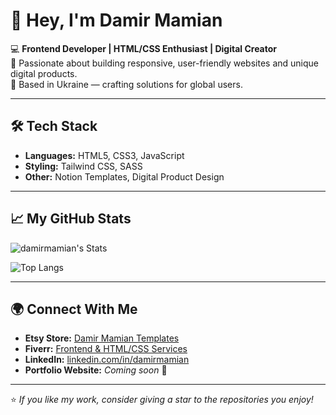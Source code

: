 # 👋 Hey, I'm Damir Mamian

💻 **Frontend Developer | HTML/CSS Enthusiast | Digital Creator**  
🚀 Passionate about building responsive, user-friendly websites and unique digital products.  
📍 Based in Ukraine — crafting solutions for global users.  

---

## 🛠 Tech Stack
- **Languages:** HTML5, CSS3, JavaScript  
- **Styling:** Tailwind CSS, SASS  
- **Other:** Notion Templates, Digital Product Design

---

## 📈 My GitHub Stats

![damirmamian's Stats](https://github-readme-stats.vercel.app/api?username=damirmamian&theme=vue-dark&show_icons=true&hide_border=true&count_private=true)

![Top Langs](https://github-readme-stats.vercel.app/api/top-langs/?username=damirmamian&theme=vue-dark&layout=compact&hide_border=true)

---

## 🌍 Connect With Me
- **Etsy Store:** [Damir Mamian Templates](https://www.etsy.com/shop/DamirMamian)
- **Fiverr:** [Frontend & HTML/CSS Services](https://www.fiverr.com)
- **LinkedIn:** [linkedin.com/in/damirmamian](https://linkedin.com)
- **Portfolio Website:** _Coming soon_ 🚧

---

⭐️ _If you like my work, consider giving a star to the repositories you enjoy!_


<!--
**damirmamian/damirmamian** is a ✨ _special_ ✨ repository because its `README.md` (this file) appears on your GitHub profile.

Here are some ideas to get you started:

- 🔭 I’m currently working on ...
- 🌱 I’m currently learning ...
- 👯 I’m looking to collaborate on ...
- 🤔 I’m looking for help with ...
- 💬 Ask me about ...
- 📫 How to reach me: ...
- 😄 Pronouns: ...
- ⚡ Fun fact: ...
-->
